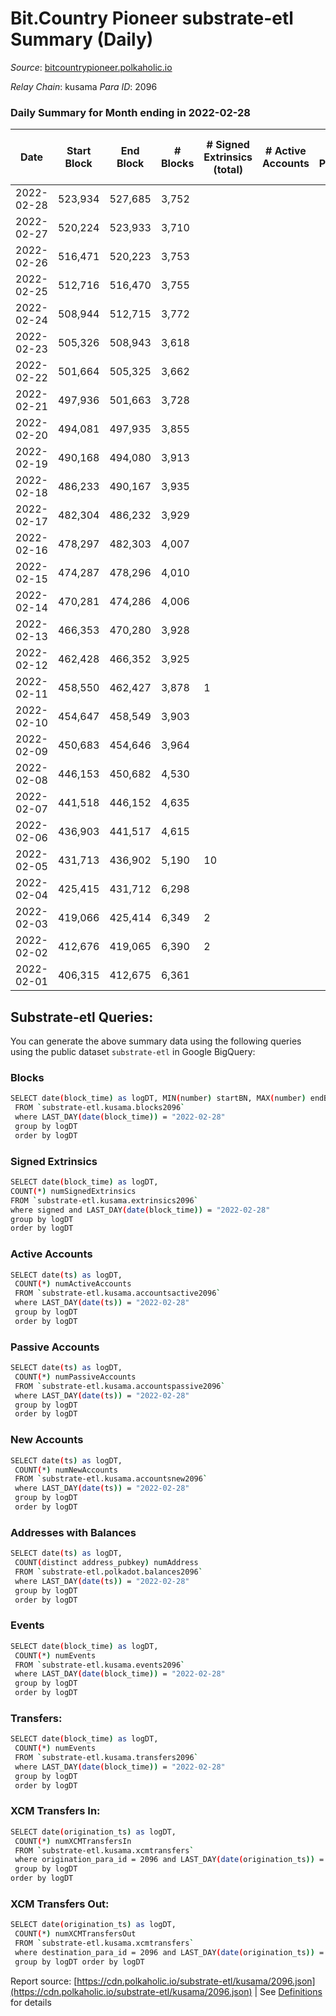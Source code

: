 # Bit.Country Pioneer substrate-etl Summary (Daily)

_Source_: [bitcountrypioneer.polkaholic.io](https://bitcountrypioneer.polkaholic.io)

*Relay Chain*: kusama
*Para ID*: 2096



### Daily Summary for Month ending in 2022-02-28


| Date | Start Block | End Block | # Blocks | # Signed Extrinsics (total) | # Active Accounts | # Passive | # New | # Addresses with Balances | # Events | # Transfers | # XCM Transfers In | # XCM Transfers Out | Issues | 
| ---- | ----------- | --------- | -------- | --------------------------- | ----------------- | --------- | ----- | ------------------------- | -------- | ----------- | ------------------ | ------------------- | ------ |
| 2022-02-28 | 523,934 | 527,685 | 3,752 |  |  |  |  | 8 | 7,508 |   |   |   |  |
| 2022-02-27 | 520,224 | 523,933 | 3,710 |  |  |  |  | 8 | 7,420 |   |   |   |  |
| 2022-02-26 | 516,471 | 520,223 | 3,753 |  |  |  |  | 8 | 7,510 |   |   |   |  |
| 2022-02-25 | 512,716 | 516,470 | 3,755 |  |  |  |  | 8 | 7,510 |   |   |   |  |
| 2022-02-24 | 508,944 | 512,715 | 3,772 |  |  |  |  | 8 | 7,548 |   |   |   |  |
| 2022-02-23 | 505,326 | 508,943 | 3,618 |  |  |  |  | 8 | 7,236 |   |   |   |  |
| 2022-02-22 | 501,664 | 505,325 | 3,662 |  |  |  |  | 8 | 7,328 |   |   |   |  |
| 2022-02-21 | 497,936 | 501,663 | 3,728 |  |  |  |  | 8 | 7,456 |   |   |   |  |
| 2022-02-20 | 494,081 | 497,935 | 3,855 |  |  |  |  | 8 | 7,714 |   |   |   |  |
| 2022-02-19 | 490,168 | 494,080 | 3,913 |  |  |  |  | 8 | 7,826 |   |   |   |  |
| 2022-02-18 | 486,233 | 490,167 | 3,935 |  |  |  |  | 8 | 7,874 |   |   |   |  |
| 2022-02-17 | 482,304 | 486,232 | 3,929 |  |  |  |  | 8 | 7,862 |   |   |   |  |
| 2022-02-16 | 478,297 | 482,303 | 4,007 |  |  |  |  | 8 | 8,014 |   |   |   |  |
| 2022-02-15 | 474,287 | 478,296 | 4,010 |  |  |  |  | 8 | 8,024 |   |   |   |  |
| 2022-02-14 | 470,281 | 474,286 | 4,006 |  |  |  |  | 8 | 8,012 |   |   |   |  |
| 2022-02-13 | 466,353 | 470,280 | 3,928 |  |  |  |  | 8 | 7,860 |   |   |   |  |
| 2022-02-12 | 462,428 | 466,352 | 3,925 |  |  |  |  | 8 | 7,850 |   |   |   |  |
| 2022-02-11 | 458,550 | 462,427 | 3,878 | 1 |  |  |  | 8 | 7,766 |   |   |   |  |
| 2022-02-10 | 454,647 | 458,549 | 3,903 |  |  |  |  | 8 | 7,806 |   |   |   |  |
| 2022-02-09 | 450,683 | 454,646 | 3,964 |  |  |  |  | 8 | 7,932 |   |   |   |  |
| 2022-02-08 | 446,153 | 450,682 | 4,530 |  |  |  |  | 8 | 9,064 |   |   |   |  |
| 2022-02-07 | 441,518 | 446,152 | 4,635 |  |  |  |  | 8 | 9,270 |   |   |   |  |
| 2022-02-06 | 436,903 | 441,517 | 4,615 |  |  |  |  | 8 | 9,234 |   |   |   |  |
| 2022-02-05 | 431,713 | 436,902 | 5,190 | 10 |  |  |  | 8 | 10,430 | 2  |   |   |  |
| 2022-02-04 | 425,415 | 431,712 | 6,298 |  |  |  |  | 6 | 12,596 |   |   |   |  |
| 2022-02-03 | 419,066 | 425,414 | 6,349 | 2 |  |  |  | 6 | 12,711 |   |   |   |  |
| 2022-02-02 | 412,676 | 419,065 | 6,390 | 2 |  |  |  | 6 | 12,786 |   |   |   |  |
| 2022-02-01 | 406,315 | 412,675 | 6,361 |  |  |  |  | 6 | 12,723 |   |   |   |  |

## Substrate-etl Queries:
You can generate the above summary data using the following queries using the public dataset `substrate-etl` in Google BigQuery:

### Blocks
```bash
SELECT date(block_time) as logDT, MIN(number) startBN, MAX(number) endBN, COUNT(*) numBlocks 
 FROM `substrate-etl.kusama.blocks2096`  
 where LAST_DAY(date(block_time)) = "2022-02-28" 
 group by logDT 
 order by logDT
```

### Signed Extrinsics
```bash
SELECT date(block_time) as logDT, 
COUNT(*) numSignedExtrinsics 
FROM `substrate-etl.kusama.extrinsics2096`  
where signed and LAST_DAY(date(block_time)) = "2022-02-28" 
group by logDT 
order by logDT
```

### Active Accounts
```bash
SELECT date(ts) as logDT, 
 COUNT(*) numActiveAccounts 
 FROM `substrate-etl.kusama.accountsactive2096` 
 where LAST_DAY(date(ts)) = "2022-02-28" 
 group by logDT 
 order by logDT
```

### Passive Accounts
```bash
SELECT date(ts) as logDT, 
 COUNT(*) numPassiveAccounts 
 FROM `substrate-etl.kusama.accountspassive2096` 
 where LAST_DAY(date(ts)) = "2022-02-28" 
 group by logDT 
 order by logDT
```

### New Accounts
```bash
SELECT date(ts) as logDT, 
 COUNT(*) numNewAccounts 
 FROM `substrate-etl.kusama.accountsnew2096` 
 where LAST_DAY(date(ts)) = "2022-02-28" 
 group by logDT
 order by logDT
```

### Addresses with Balances
```bash
SELECT date(ts) as logDT,
 COUNT(distinct address_pubkey) numAddress 
 FROM `substrate-etl.polkadot.balances2096` 
 where LAST_DAY(date(ts)) = "2022-02-28" 
 group by logDT 
 order by logDT
```

### Events
```bash
SELECT date(block_time) as logDT, 
 COUNT(*) numEvents 
 FROM `substrate-etl.kusama.events2096` 
 where LAST_DAY(date(block_time)) = "2022-02-28" 
 group by logDT 
 order by logDT
```

### Transfers:
```bash
SELECT date(block_time) as logDT, 
 COUNT(*) numEvents 
 FROM `substrate-etl.kusama.transfers2096` 
 where LAST_DAY(date(block_time)) = "2022-02-28" 
 group by logDT 
 order by logDT
```

### XCM Transfers In:
```bash
SELECT date(origination_ts) as logDT, 
 COUNT(*) numXCMTransfersIn 
 FROM `substrate-etl.kusama.xcmtransfers` 
 where origination_para_id = 2096 and LAST_DAY(date(origination_ts)) = "2022-02-28" 
 group by logDT 
order by logDT
```

### XCM Transfers Out:
```bash
SELECT date(origination_ts) as logDT, 
 COUNT(*) numXCMTransfersOut 
 FROM `substrate-etl.kusama.xcmtransfers` 
 where destination_para_id = 2096 and LAST_DAY(date(origination_ts)) = "2022-02-28" 
 group by logDT order by logDT
```


Report source: [https://cdn.polkaholic.io/substrate-etl/kusama/2096.json](https://cdn.polkaholic.io/substrate-etl/kusama/2096.json) | See [Definitions](/DEFINITIONS.md) for details
